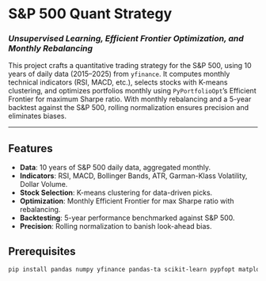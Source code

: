 # S&P 500 Quant Strategy
### *Unsupervised Learning, Efficient Frontier Optimization, and Monthly Rebalancing*

This project crafts a quantitative trading strategy for the S&P 500, using 10 years of daily data (2015–2025) from `yfinance`. It computes monthly technical indicators (RSI, MACD, etc.), selects stocks with K-means clustering, and optimizes portfolios monthly using `PyPortfolioOpt`’s Efficient Frontier for maximum Sharpe ratio. With monthly rebalancing and a 5-year backtest against the S&P 500, rolling normalization ensures precision and eliminates biases.

---

## Features
- **Data**: 10 years of S&P 500 daily data, aggregated monthly.
- **Indicators**: RSI, MACD, Bollinger Bands, ATR, Garman-Klass Volatility, Dollar Volume.
- **Stock Selection**: K-means clustering for data-driven picks.
- **Optimization**: Monthly Efficient Frontier for max Sharpe ratio with rebalancing.
- **Backtesting**: 5-year performance benchmarked against S&P 500.
- **Precision**: Rolling normalization to banish look-ahead bias.

## Prerequisites
```bash
pip install pandas numpy yfinance pandas-ta scikit-learn pypfopt matplotlib
